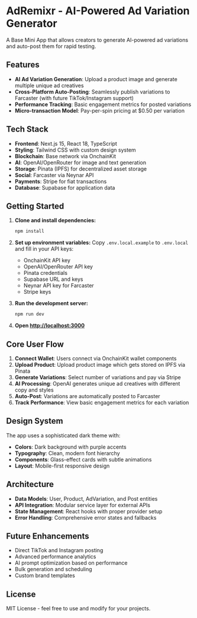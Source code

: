 # AdRemixr - AI-Powered Ad Variation Generator

A Base Mini App that allows creators to generate AI-powered ad variations and auto-post them for rapid testing.

## Features

- **AI Ad Variation Generation**: Upload a product image and generate multiple unique ad creatives
- **Cross-Platform Auto-Posting**: Seamlessly publish variations to Farcaster (with future TikTok/Instagram support)
- **Performance Tracking**: Basic engagement metrics for posted variations
- **Micro-transaction Model**: Pay-per-spin pricing at $0.50 per variation

## Tech Stack

- **Frontend**: Next.js 15, React 18, TypeScript
- **Styling**: Tailwind CSS with custom design system
- **Blockchain**: Base network via OnchainKit
- **AI**: OpenAI/OpenRouter for image and text generation
- **Storage**: Pinata (IPFS) for decentralized asset storage
- **Social**: Farcaster via Neynar API
- **Payments**: Stripe for fiat transactions
- **Database**: Supabase for application data

## Getting Started

1. **Clone and install dependencies:**
   ```bash
   npm install
   ```

2. **Set up environment variables:**
   Copy `.env.local.example` to `.env.local` and fill in your API keys:
   - OnchainKit API key
   - OpenAI/OpenRouter API key
   - Pinata credentials
   - Supabase URL and keys
   - Neynar API key for Farcaster
   - Stripe keys

3. **Run the development server:**
   ```bash
   npm run dev
   ```

4. **Open [http://localhost:3000](http://localhost:3000)**

## Core User Flow

1. **Connect Wallet**: Users connect via OnchainKit wallet components
2. **Upload Product**: Upload product image which gets stored on IPFS via Pinata
3. **Generate Variations**: Select number of variations and pay via Stripe
4. **AI Processing**: OpenAI generates unique ad creatives with different copy and styles
5. **Auto-Post**: Variations are automatically posted to Farcaster
6. **Track Performance**: View basic engagement metrics for each variation

## Design System

The app uses a sophisticated dark theme with:
- **Colors**: Dark background with purple accents
- **Typography**: Clean, modern font hierarchy
- **Components**: Glass-effect cards with subtle animations
- **Layout**: Mobile-first responsive design

## Architecture

- **Data Models**: User, Product, AdVariation, and Post entities
- **API Integration**: Modular service layer for external APIs
- **State Management**: React hooks with proper provider setup
- **Error Handling**: Comprehensive error states and fallbacks

## Future Enhancements

- Direct TikTok and Instagram posting
- Advanced performance analytics
- AI prompt optimization based on performance
- Bulk generation and scheduling
- Custom brand templates

## License

MIT License - feel free to use and modify for your projects.
